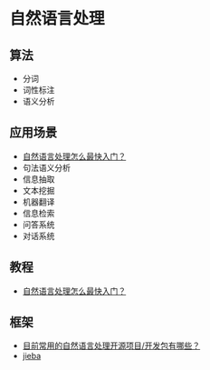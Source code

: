 ﻿# 自然语言处理

## 算法

- 分词
- 词性标注
- 语义分析

## 应用场景

- [自然语言处理怎么最快入门？](https://www.zhihu.com/question/19895141)
- 句法语义分析
- 信息抽取
- 文本挖掘
- 机器翻译
- 信息检索
- 问答系统
- 对话系统

## 教程

- [自然语言处理怎么最快入门？](https://www.zhihu.com/question/19895141)

## 框架

- [目前常用的自然语言处理开源项目/开发包有哪些？](https://www.zhihu.com/question/19929473)
- [jieba](https://github.com/fxsjy/jieba)